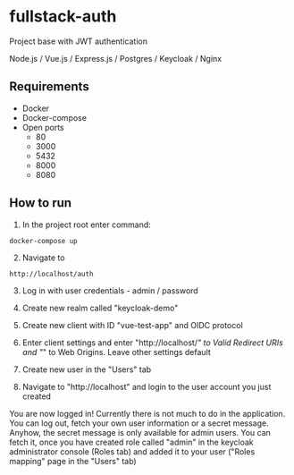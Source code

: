 # fullstack-auth
Project base with JWT authentication

Node.js / Vue.js / Express.js / Postgres / Keycloak / Nginx

## Requirements
- Docker
- Docker-compose
- Open ports
  - 80
  - 3000
  - 5432
  - 8000
  - 8080
## How to run
1. In the project root enter command:
```
docker-compose up
```
2. Navigate to 
```
http://localhost/auth
```
3. Log in with user credentials - admin / password

4. Create new realm called "keycloak-demo"

5. Create new client with ID "vue-test-app" and OIDC protocol

6. Enter client settings and enter "http://localhost/*" to Valid Redirect URIs and "*" to Web Origins. Leave other settings default

7. Create new user in the "Users" tab

8. Navigate to "http://localhost" and login to the user account you just created

You are now logged in! Currently there is not much to do in the application. You can log out, fetch your own user information or a secret message. Anyhow, the secret message is only available for admin users. You can fetch it, once you have created role called "admin" in the keycloak administrator console (Roles tab) and added it to your user ("Roles mapping" page in the "Users" tab)
